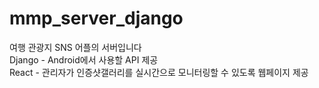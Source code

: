# mmp_server_django
여행 관광지 SNS 어플의 서버입니다</br>
Django - Android에서 사용할 API 제공</br>
React - 관리자가 인증샷갤러리를 실시간으로 모니터링할 수 있도록 웹페이지 제공</br> 
